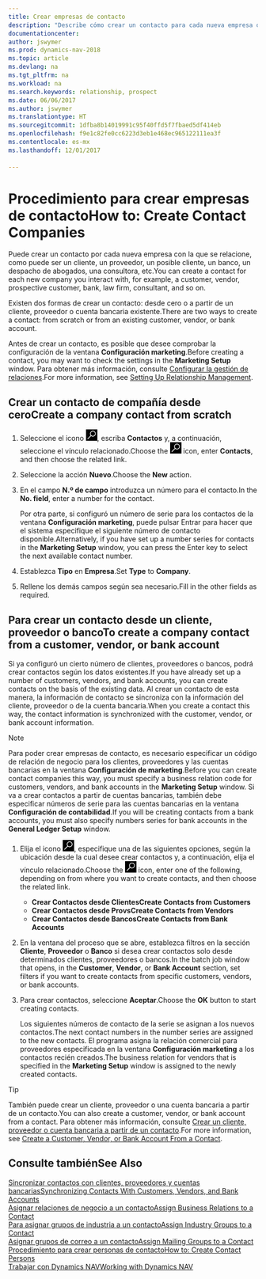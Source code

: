 ```yaml
---
title: Crear empresas de contacto
description: "Describe cómo crear un contacto para cada nueva empresa o empresa potencial con la que interactúe o tenga una relación."
documentationcenter: 
author: jswymer
ms.prod: dynamics-nav-2018
ms.topic: article
ms.devlang: na
ms.tgt_pltfrm: na
ms.workload: na
ms.search.keywords: relationship, prospect
ms.date: 06/06/2017
ms.author: jswymer
ms.translationtype: HT
ms.sourcegitcommit: 1dfba8b14019991c95f40ffd5f7fbaed5df414eb
ms.openlocfilehash: f9e1c82fe0cc6223d3eb1e468ec965122111ea3f
ms.contentlocale: es-mx
ms.lasthandoff: 12/01/2017

---
```

# <a name="how-to-create-contact-companies"></a><span data-ttu-id="6b125-103">Procedimiento para crear empresas de contacto</span><span class="sxs-lookup"><span data-stu-id="6b125-103">How to: Create Contact Companies</span></span>
<span data-ttu-id="6b125-104">Puede crear un contacto por cada nueva empresa con la que se relacione, como puede ser un cliente, un proveedor, un posible cliente, un banco, un despacho de abogados, una consultora, etc.</span><span class="sxs-lookup"><span data-stu-id="6b125-104">You can create a contact for each new company you interact with, for example, a customer, vendor, prospective customer, bank, law firm, consultant, and so on.</span></span>

<span data-ttu-id="6b125-105">Existen dos formas de crear un contacto: desde cero o a partir de un cliente, proveedor o cuenta bancaria existente.</span><span class="sxs-lookup"><span data-stu-id="6b125-105">There are two ways to create a contact: from scratch or from an existing customer, vendor, or bank account.</span></span>

<span data-ttu-id="6b125-106">Antes de crear un contacto, es posible que desee comprobar la configuración de la ventana **Configuración marketing**.</span><span class="sxs-lookup"><span data-stu-id="6b125-106">Before creating a contact, you may want to check the settings in the **Marketing Setup** window.</span></span> <span data-ttu-id="6b125-107">Para obtener más información, consulte [Configurar la gestión de relaciones](marketing-setup-marketing.md).</span><span class="sxs-lookup"><span data-stu-id="6b125-107">For more information, see [Setting Up Relationship Management](marketing-setup-marketing.md).</span></span>

## <a name="create-a-company-contact-from-scratch"></a><span data-ttu-id="6b125-108">Crear un contacto de compañía desde cero</span><span class="sxs-lookup"><span data-stu-id="6b125-108">Create a company contact from scratch</span></span>
1. <span data-ttu-id="6b125-109">Seleccione el icono ![Buscar página o informe](media/ui-search/search_small.png "icono Buscar página o informe"), escriba **Contactos** y, a continuación, seleccione el vínculo relacionado.</span><span class="sxs-lookup"><span data-stu-id="6b125-109">Choose the ![Search for Page or Report](media/ui-search/search_small.png "Search for Page or Report icon") icon, enter **Contacts**, and then choose the related link.</span></span>
2. <span data-ttu-id="6b125-110">Seleccione la acción **Nuevo**.</span><span class="sxs-lookup"><span data-stu-id="6b125-110">Choose the **New** action.</span></span>
3. <span data-ttu-id="6b125-111">En el campo **N.º de campo** introduzca un número para el contacto.</span><span class="sxs-lookup"><span data-stu-id="6b125-111">In the **No. field**, enter a number for the contact.</span></span>

    <span data-ttu-id="6b125-112">Por otra parte, si configuró un número de serie para los contactos de la ventana **Configuración marketing**, puede pulsar Entrar para hacer que el sistema especifique el siguiente número de contacto disponible.</span><span class="sxs-lookup"><span data-stu-id="6b125-112">Alternatively, if you have set up a number series for contacts in the **Marketing Setup** window, you can press the Enter key to select the next available contact number.</span></span>  
4. <span data-ttu-id="6b125-113">Establezca **Tipo** en **Empresa**.</span><span class="sxs-lookup"><span data-stu-id="6b125-113">Set **Type** to **Company**.</span></span>
5. <span data-ttu-id="6b125-114">Rellene los demás campos según sea necesario.</span><span class="sxs-lookup"><span data-stu-id="6b125-114">Fill in the other fields as required.</span></span>

## <a name="to-create-a-company-contact-from-a-customer-vendor-or-bank-account"></a><span data-ttu-id="6b125-115">Para crear un contacto desde un cliente, proveedor o banco</span><span class="sxs-lookup"><span data-stu-id="6b125-115">To create a company contact from a customer, vendor, or bank account</span></span>
<span data-ttu-id="6b125-116">Si ya configuró un cierto número de clientes, proveedores o bancos, podrá crear contactos según los datos existentes.</span><span class="sxs-lookup"><span data-stu-id="6b125-116">If you have already set up a number of customers, vendors, and bank accounts, you can create contacts on the basis of the existing data.</span></span> <span data-ttu-id="6b125-117">Al crear un contacto de esta manera, la información de contacto se sincroniza con la información del cliente, proveedor o de la cuenta bancaria.</span><span class="sxs-lookup"><span data-stu-id="6b125-117">When you create a contact this way, the contact information is synchronized with the customer, vendor, or bank account information.</span></span>

> [!NOTE]  
>   <span data-ttu-id="6b125-118">Para poder crear empresas de contacto, es necesario especificar un código de relación de negocio para los clientes, proveedores y las cuentas bancarias en la ventana **Configuración de marketing**.</span><span class="sxs-lookup"><span data-stu-id="6b125-118">Before you can create contact companies this way, you must specify a business relation code for customers, vendors, and bank accounts in the **Marketing Setup** window.</span></span> <span data-ttu-id="6b125-119">Si va a crear contactos a partir de cuentas bancarias, también debe especificar números de serie para las cuentas bancarias en la ventana **Configuración de contabilidad**.</span><span class="sxs-lookup"><span data-stu-id="6b125-119">If you will be creating contacts from a bank accounts, you must also specify numbers series for bank accounts in the **General Ledger Setup** window.</span></span>

1. <span data-ttu-id="6b125-120">Elija el icono ![Buscar página o informe](media/ui-search/search_small.png "icono Buscar página o informe"), especifique una de las siguientes opciones, según la ubicación desde la cual desee crear contactos y, a continuación, elija el vínculo relacionado.</span><span class="sxs-lookup"><span data-stu-id="6b125-120">Choose the ![Search for Page or Report](media/ui-search/search_small.png "Search for Page or Report icon") icon, enter one of the following, depending on from where you want to create contacts, and then choose the related link.</span></span>
   * <span data-ttu-id="6b125-121">**Crear Contactos desde Clientes**</span><span class="sxs-lookup"><span data-stu-id="6b125-121">**Create Contacts from Customers**</span></span>
   * <span data-ttu-id="6b125-122">**Crear Contactos desde Provs**</span><span class="sxs-lookup"><span data-stu-id="6b125-122">**Create Contacts from Vendors**</span></span>
   * <span data-ttu-id="6b125-123">**Crear Contactos desde Bancos**</span><span class="sxs-lookup"><span data-stu-id="6b125-123">**Create Contacts from Bank Accounts**</span></span>
2. <span data-ttu-id="6b125-124">En la ventana del proceso que se abre, establezca filtros en la sección **Cliente**, **Proveedor** o **Banco** si desea crear contactos solo desde determinados clientes, proveedores o bancos.</span><span class="sxs-lookup"><span data-stu-id="6b125-124">In the batch job window that opens, in the **Customer**, **Vendor**, or **Bank Account** section, set filters if you want to create contacts from specific customers, vendors, or bank accounts.</span></span>
3. <span data-ttu-id="6b125-125">Para crear contactos, seleccione **Aceptar**.</span><span class="sxs-lookup"><span data-stu-id="6b125-125">Choose the **OK** button to start creating contacts.</span></span>

    <span data-ttu-id="6b125-126">Los siguientes números de contacto de la serie se asignan a los nuevos contactos.</span><span class="sxs-lookup"><span data-stu-id="6b125-126">The next contact numbers in the number series are assigned to the new contacts.</span></span> <span data-ttu-id="6b125-127">El programa asigna la relación comercial para proveedores especificada en la ventana **Configuración marketing** a los contactos recién creados.</span><span class="sxs-lookup"><span data-stu-id="6b125-127">The business relation for vendors that is specified in the **Marketing Setup** window is assigned to the newly created contacts.</span></span>

> [!TIP]  
>   <span data-ttu-id="6b125-128">También puede crear un cliente, proveedor o una cuenta bancaria a partir de un contacto.</span><span class="sxs-lookup"><span data-stu-id="6b125-128">You can also create a customer, vendor, or bank account from a contact.</span></span> <span data-ttu-id="6b125-129">Para obtener más información, consulte [Crear un cliente, proveedor o cuenta bancaria a partir de un contacto](marketing-how-create-contacts-new-customers-vendors-bank-accounts.md).</span><span class="sxs-lookup"><span data-stu-id="6b125-129">For more information, see [Create a Customer, Vendor, or Bank Account From a Contact](marketing-how-create-contacts-new-customers-vendors-bank-accounts.md).</span></span>

## <a name="see-also"></a><span data-ttu-id="6b125-130">Consulte también</span><span class="sxs-lookup"><span data-stu-id="6b125-130">See Also</span></span>
[<span data-ttu-id="6b125-131">Sincronizar contactos con clientes, proveedores y cuentas bancarias</span><span class="sxs-lookup"><span data-stu-id="6b125-131">Synchronizing Contacts With Customers, Vendors, and Bank Accounts</span></span>](marketing-synchronize-contacts-customers-vendors-bank-accounts.md)  
[<span data-ttu-id="6b125-132">Asignar relaciones de negocio a un contacto</span><span class="sxs-lookup"><span data-stu-id="6b125-132">Assign Business Relations to a Contact</span></span>](marketing-business-relations.md#AssignBusRelContact)  
[<span data-ttu-id="6b125-133">Para asignar grupos de industria a un contacto</span><span class="sxs-lookup"><span data-stu-id="6b125-133">Assign Industry Groups to a Contact</span></span>](marketing-industry-groups.md#AssignIndustryGroupContact)  
[<span data-ttu-id="6b125-134">Asignar grupos de correo a un contacto</span><span class="sxs-lookup"><span data-stu-id="6b125-134">Assign Mailing Groups to a Contact</span></span>](marketing-mailing-groups.md#AssignMailGroupContact)  
[<span data-ttu-id="6b125-135">Procedimiento para crear personas de contacto</span><span class="sxs-lookup"><span data-stu-id="6b125-135">How to: Create Contact Persons</span></span>](marketing-create-contact-persons.md)  
[<span data-ttu-id="6b125-136">Trabajar con Dynamics NAV</span><span class="sxs-lookup"><span data-stu-id="6b125-136">Working with Dynamics NAV</span></span>](ui-work-product.md)

